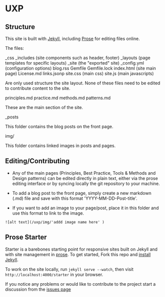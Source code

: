 # UXP

## Structure

This site is built with [Jekyll](http://jekyllrb.com/), including [Prose](http://prose.io) for editing files online. 

The files:

_css
_includes (site components such as header, footer)
_layouts (page templates for specific layouts)
_site (the "exported" site)
_config.yml (configuration options)
blog.rss
Gemfile
Gemfile.lock
index.html (site main page)
License.md
links.jsonp
site.css (main css)
site.js (main javascripts)

Are only used structure the site layout. None of these files need to be edited to contribute content to the site. 

principles.md
practice.md
methods.md
patterns.md

These are the main section of the site. 

_posts

This folder contains the blog posts on the front page. 

img/

This folder contains linked images in posts and pages. 


## Editing/Contributing

* Any of the main pages (Principles, Best Practice, Tools & Methods and Design patterns) can be edited directly in plain text, either via the prose editing interface or by syncing locally the git repository to your machine. 

* To add a blog post to the front page, simply create a new markdown (.md) file and save with this format 'YYYY-MM-DD-Post-title'.

* If you want to add an image to your page/post, place it in this folder and use this format to link to the image.

```
![alt text](/uxp/img/'addd image name here' )
```

## Prose Starter

Starter is a barebones starting point for responsive sites built on Jekyll and with
site management in [prose](http://prose.io). To get started, Fork this repo and [install Jekyll](http://jekyllrb.com/docs/installation).

To work on the site locally, run `jekyll serve --watch`, then visit `http://localhost:4000/starter` in your browser.

If you notice any problems or would like to contribute to the project start a discussion from the [issues page](https://github.com/prose/starter/issues)
